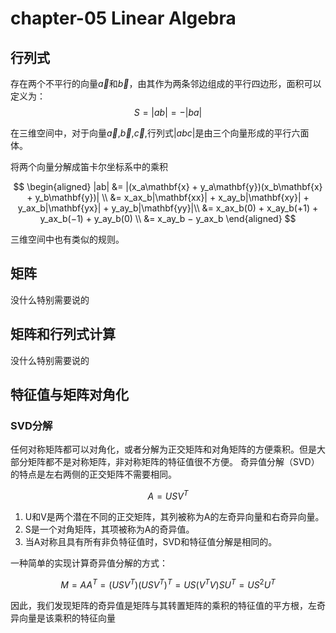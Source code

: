 # chapter-05 Linear Algebra

## 行列式

存在两个不平行的向量$\vec{a}$和$\vec{b}$，由其作为两条邻边组成的平行四边形，面积可以定义为：
$$
S = |ab| = -|ba|
$$

在三维空间中，对于向量$\vec{a}$,$\vec{b}$,$\vec{c}$,行列式$|abc|$是由三个向量形成的平行六面体。

将两个向量分解成笛卡尔坐标系中的乘积

$$
\begin{aligned}
|ab| &= |(x_a\mathbf{x} + y_a\mathbf{y})(x_b\mathbf{x} + y_b\mathbf{y})| \\
&= x_ax_b|\mathbf{xx}| + x_ay_b|\mathbf{xy}| + y_ax_b|\mathbf{yx}| + y_ay_b|\mathbf{yy}|\\
&= x_ax_b(0) + x_ay_b(+1) + y_ax_b(−1) + y_ay_b(0) \\
&= x_ay_b − y_ax_b
\end{aligned}
$$

三维空间中也有类似的规则。

## 矩阵

没什么特别需要说的

## 矩阵和行列式计算

没什么特别需要说的

## 特征值与矩阵对角化

### SVD分解

任何对称矩阵都可以对角化，或者分解为正交矩阵和对角矩阵的方便乘积。但是大部分矩阵都不是对称矩阵，非对称矩阵的特征值很不方便。
奇异值分解（SVD）的特点是左右两侧的正交矩阵不需要相同。

$$
A = USV^T
$$

1. U和V是两个潜在不同的正交矩阵，其列被称为A的左奇异向量和右奇异向量。
2. S是一个对角矩阵，其项被称为A的奇异值。
3. 当A对称且具有所有非负特征值时，SVD和特征值分解是相同的。

一种简单的实现计算奇异值分解的方式：

$$
M = AA^T = (USV^T)(USV^T)^T = US(V^TV)SU^T = US^2U^T
$$

因此，我们发现矩阵的奇异值是矩阵与其转置矩阵的乘积的特征值的平方根，左奇异向量是该乘积的特征向量
